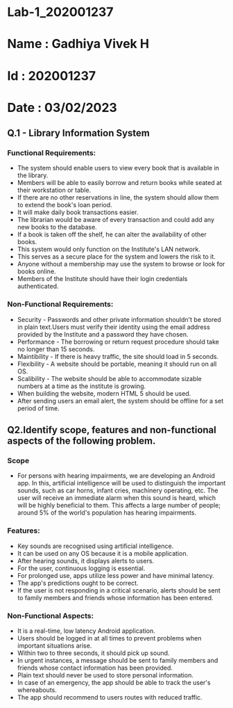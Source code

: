 # Lab-1_202001237
# Name : Gadhiya Vivek H
# Id : 202001237
# Date : 03/02/2023
## Q.1 - Library Information System
### Functional Requirements:
* The system should enable users to view every book that is available in the library.
* Members will be able to easily borrow and return books while seated at their workstation or table.
* If there are no other reservations in line, the system should allow them to extend the book's loan period.
* It will make daily book transactions easier.
* The librarian would be aware of every transaction and could add any new books to the database.
* If a book is taken off the shelf, he can alter the availability of other books.
* This system would only function on the Institute's LAN network.
* This serves as a secure place for the system and lowers the risk to it.
* Anyone without a membership may use the system to browse or look for books online.
* Members of the Institute should have their login credentials authenticated.

### Non-Functional Requirements:

* Security - Passwords and other private information shouldn't be stored in plain text.Users must verify their identity using the email address provided by the Institute and a password they have chosen.
* Performance - The borrowing or return request procedure should take no longer than 15 seconds.
* Maintibility - If there is heavy traffic, the site should load in 5 seconds.
* Flexibility - A website should be portable, meaning it should run on all OS.
* Scalibility - The website should be able to accommodate sizable numbers at a time as the institute is growing.
* When building the website, modern HTML 5 should be used.
* After sending users an email alert, the system should be offline for a set period of time.

## Q2.Identify scope, features and non-functional aspects of the following problem.

### Scope
* For persons with hearing impairments, we are developing an Android app. In this, artificial intelligence will be used to distinguish the important sounds, such as car horns, infant cries, machinery operating, etc. The user will receive an immediate alarm when this sound is heard, which will be highly beneficial to them. This affects a large number of people; around 5% of the world's population has hearing impairments.

### Features:
* Key sounds are recognised using artificial intelligence.
* It can be used on any OS because it is a mobile application.
* After hearing sounds, it displays alerts to users.
* For the user, continuous logging is essential.
* For prolonged use, apps utilize less power and have minimal latency.
* The app's predictions ought to be correct.
* If the user is not responding in a critical scenario, alerts should be sent to family members and friends whose information has been entered.

### Non-Functional Aspects:
* It is a real-time, low latency Android application.
* Users should be logged in at all times to prevent problems when important situations arise.
* Within two to three seconds, it should pick up sound.
* In urgent instances, a message should be sent to family members and friends whose contact information has been provided.
* Plain text should never be used to store personal information.
* In case of an emergency, the app should be able to track the user's whereabouts.
* The app should recommend to users routes with reduced traffic.



